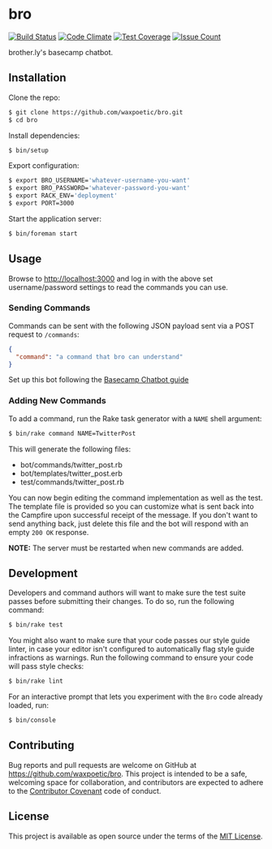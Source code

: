 # bro

[![Build Status](https://travis-ci.org/waxpoetic/bro.svg?branch=master)](https://travis-ci.org/waxpoetic/bro)
[![Code Climate](https://codeclimate.com/github/waxpoetic/bro/badges/gpa.svg)](https://codeclimate.com/github/waxpoetic/bro)
[![Test Coverage](https://codeclimate.com/github/waxpoetic/bro/badges/coverage.svg)](https://codeclimate.com/github/waxpoetic/bro/coverage)
[![Issue Count](https://codeclimate.com/github/waxpoetic/bro/badges/issue_count.svg)](https://codeclimate.com/github/waxpoetic/bro)

brother.ly's basecamp chatbot.

## Installation

Clone the repo:

```bash
$ git clone https://github.com/waxpoetic/bro.git
$ cd bro
```

Install dependencies:

```bash
$ bin/setup
```

Export configuration:

```bash
$ export BRO_USERNAME='whatever-username-you-want'
$ export BRO_PASSWORD='whatever-password-you-want'
$ export RACK_ENV='deployment'
$ export PORT=3000
```

Start the application server:

```bash
$ bin/foreman start
```

## Usage

Browse to <http://localhost:3000> and log in with the above set
username/password settings to read the commands you can use.

### Sending Commands

Commands can be sent with the following JSON payload sent via a POST
request to `/commands`:

```json
{
  "command": "a command that bro can understand"
}
```

Set up this bot following the [Basecamp Chatbot guide][]

### Adding New Commands

To add a command, run the Rake task generator with a `NAME` shell
argument:

```bash
$ bin/rake command NAME=TwitterPost
```

This will generate the following files:

* bot/commands/twitter_post.rb
* bot/templates/twitter_post.erb
* test/commands/twitter_post.rb

You can now begin editing the command implementation as well as the
test. The template file is provided so you can customize what is sent
back into the Campfire upon successful receipt of the message. If you
don't want to send anything back, just delete this file and the bot will
respond with an empty `200 OK` response.

**NOTE:** The server must be restarted when new commands are added.

## Development

Developers and command authors will want to make sure the test suite
passes before submitting their changes. To do so, run the following
command:

```bash
$ bin/rake test
```

You might also want to make sure that your code passes our style guide
linter, in case your editor isn't configured to automatically flag
style guide infractions as warnings. Run the following command to ensure
your code will pass style checks:

```bash
$ bin/rake lint
```

For an interactive prompt that lets you experiment with the `Bro` code
already loaded, run:

```bash
$ bin/console
```

## Contributing

Bug reports and pull requests are welcome on GitHub at
https://github.com/waxpoetic/bro. This project is intended to be a safe, welcoming space for collaboration, and contributors are expected to adhere to the [Contributor Covenant](http://contributor-covenant.org) code of conduct.

## License

This project is available as open source under the terms of the [MIT License](http://opensource.org/licenses/MIT).


[Basecamp Chatbot guide]: https://github.com/basecamp/bc3-api/blob/master/sections/chatbots.md
